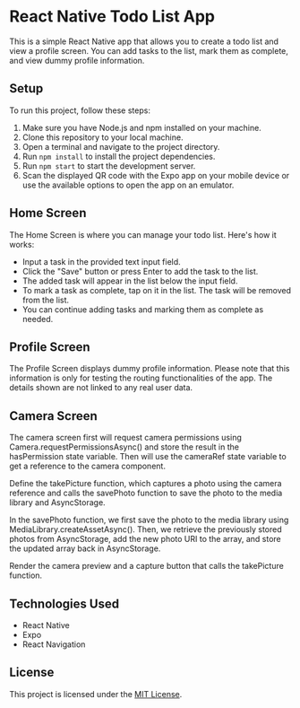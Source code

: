 # React Native Todo List App

This is a simple React Native app that allows you to create a todo list and view a profile screen. You can add tasks to the list, mark them as complete, and view dummy profile information.

## Setup

To run this project, follow these steps:

1. Make sure you have Node.js and npm installed on your machine.
2. Clone this repository to your local machine.
3. Open a terminal and navigate to the project directory.
4. Run `npm install` to install the project dependencies.
5. Run `npm start` to start the development server.
6. Scan the displayed QR code with the Expo app on your mobile device or use the available options to open the app on an emulator.

## Home Screen

The Home Screen is where you can manage your todo list. Here's how it works:

- Input a task in the provided text input field.
- Click the "Save" button or press Enter to add the task to the list.
- The added task will appear in the list below the input field.
- To mark a task as complete, tap on it in the list. The task will be removed from the list.
- You can continue adding tasks and marking them as complete as needed.

## Profile Screen

The Profile Screen displays dummy profile information. Please note that this information is only for testing the routing functionalities of the app. The details shown are not linked to any real user data.

## Camera Screen
The camera screen first will request camera permissions using Camera.requestPermissionsAsync() and store the result in the hasPermission state variable.
Then will use the cameraRef state variable to get a reference to the camera component.

Define the takePicture function, which captures a photo using the camera reference and calls the savePhoto function to save the photo to the media library and AsyncStorage.

In the savePhoto function, we first save the photo to the media library using MediaLibrary.createAssetAsync(). Then, we retrieve the previously stored photos from AsyncStorage, add the new photo URI to the array, and store the updated array back in AsyncStorage.

Render the camera preview and a capture button that calls the takePicture function.


## Technologies Used

- React Native
- Expo
- React Navigation

## License

This project is licensed under the [MIT License](LICENSE).

